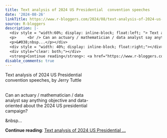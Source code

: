 ```yaml
---
title: Text analysis of 2024 US Presidential  convention speeches
date: '2024-08-26'
linkTitle: https://www.r-bloggers.com/2024/08/text-analysis-of-2024-us-presidential-convention-speeches/
source: R-bloggers
description: |-
  <div style = "width:60%; display: inline-block; float:left; "> Text analysis of 2024 US Presidential convention speeches, by Jerry Tuttle </p>
  <p>     <br /> Can an actuary / mathematician / data analyst say anything objective and data-oriented about the 2024 US presidential campaign? </p>
  <p>&#038;nbsp...</p></div>
  <div style = "width: 40%; display: inline-block; float:right;"></div>
  <div style="clear: both;"></div>
  <strong>Continue reading</strong>: <a href="https://www.r-bloggers.com/2024/08/text-analysis-of-2024-us-presidential-convention-speeches/">Text analysis of 2024 US Presidential ...
disable_comments: true
---
```

<div style = "width:60%; display: inline-block; float:left; "> Text analysis of 2024 US Presidential convention speeches, by Jerry Tuttle </p>
<p>     <br /> Can an actuary / mathematician / data analyst say anything objective and data-oriented about the 2024 US presidential campaign? </p>
<p>&#038;nbsp...</p></div>
<div style = "width: 40%; display: inline-block; float:right;"></div>
<div style="clear: both;"></div>
<strong>Continue reading</strong>: <a href="https://www.r-bloggers.com/2024/08/text-analysis-of-2024-us-presidential-convention-speeches/">Text analysis of 2024 US Presidential ...